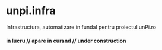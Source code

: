 # unpi.infra
Infrastructura, automatizare in fundal pentru proiectul unPi.ro

#### in lucru // apare in curand // under construction
